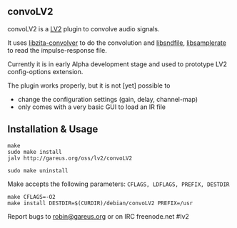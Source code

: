 convoLV2
--------

convoLV2 is a [LV2](http://lv2plug.in) plugin to convolve audio signals.

It uses [libzita-convolver](http://kokkinizita.linuxaudio.org/linuxaudio/downloads/index.html)
to do the convolution and [libsndfile](http://www.mega-nerd.com/libsndfile/),
[libsamplerate](http://www.mega-nerd.com/SRC/) to read the impulse-response file.

Currently it is in early Alpha development stage and used to prototype
LV2 config-options extension.

The plugin works properly, but it is not [yet] possible to
*   change the configuration settings (gain, delay, channel-map)
*   only comes with a very basic GUI to load an IR file

Installation & Usage
--------------------

    make
    sudo make install
    jalv http://gareus.org/oss/lv2/convoLV2
    
    sudo make uninstall

Make accepts the following parameters: `CFLAGS, LDFLAGS, PREFIX, DESTDIR`

    make CFLAGS=-O2
    make install DESTDIR=$(CURDIR)/debian/convoLV2 PREFIX=/usr

Report bugs to <robin@gareus.org> or on IRC freenode.net #lv2 
